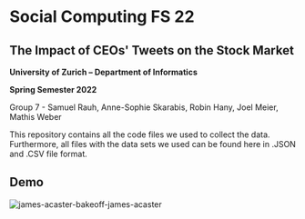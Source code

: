 
# Social Computing FS 22
## The Impact of CEOs' Tweets on the Stock Market

**University of Zurich – Department of Informatics**

**Spring Semester 2022** 

Group 7 - Samuel Rauh, Anne-Sophie Skarabis, Robin Hany, Joel Meier, Mathis Weber

This repository contains all the code files we used to collect the data. Furthermore, all files with the data sets we used can be found here in .JSON and .CSV file format.


## Demo
![james-acaster-bakeoff-james-acaster](https://user-images.githubusercontent.com/61362884/170484197-8f1cdea3-a0b8-4928-baf1-f4867ea73f93.gif)
